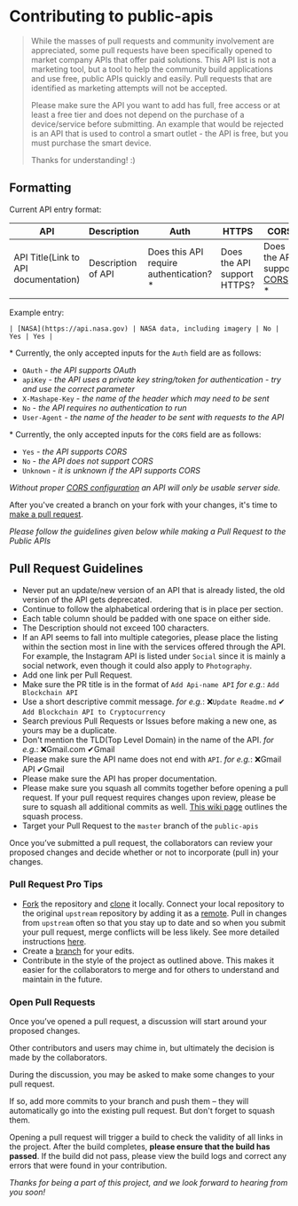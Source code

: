 # Contributing to public-apis

> While the masses of pull requests and community involvement are appreciated, some pull requests have been specifically
opened to market company APIs that offer paid solutions. This API list is not a marketing tool, but a tool to help the
community build applications and use free, public APIs quickly and easily. Pull requests that are identified as marketing attempts will not be accepted.
>
> Please make sure the API you want to add has full, free access or at least a free tier and does not depend on the purchase of a device/service before submitting.  An example that would be rejected is an API that is used to control a smart outlet - the API is free, but you must purchase the smart device.
>
> Thanks for understanding! :)

## Formatting

Current API entry format:

| API | Description | Auth | HTTPS | CORS |
| --- | --- | --- | --- | --- |
| API Title(Link to API documentation) | Description of API | Does this API require authentication? * | Does the API support HTTPS? | Does the API support [CORS](https://developer.mozilla.org/en-US/docs/Web/HTTP/CORS)? * |

Example entry:

```
| [NASA](https://api.nasa.gov) | NASA data, including imagery | No | Yes | Yes |
```

\* Currently, the only accepted inputs for the `Auth` field are as follows:

* `OAuth` - _the API supports OAuth_
* `apiKey` - _the API uses a private key string/token for authentication - try and use the correct parameter_
* `X-Mashape-Key` - _the name of the header which may need to be sent_
* `No` - _the API requires no authentication to run_
* `User-Agent` - _the name of the header to be sent with requests to the API_

\* Currently, the only accepted inputs for the `CORS` field are as follows:

* `Yes` - _the API supports CORS_
* `No` - _the API does not support CORS_
* `Unknown` - _it is unknown if the API supports CORS_

_Without proper [CORS configuration](https://developer.mozilla.org/en-US/docs/Web/HTTP/CORS) an API will only be usable server side._

After you've created a branch on your fork with your changes, it's time to [make a pull request][pr-link]. 

*Please follow the guidelines given below while making a Pull Request to the Public APIs*

## Pull Request Guidelines

* Never put an update/new version of an API that is already listed, the old version of the API gets deprecated.
* Continue to follow the alphabetical ordering that is in place per section.
* Each table column should be padded with one space on either side.
* The Description should not exceed 100 characters.
* If an API seems to fall into multiple categories, please place the listing within the section most in line with the services offered through the API. For example, the Instagram API is listed under `Social` since it is mainly a social network, even though it could also apply to `Photography`.
* Add one link per Pull Request.
* Make sure the PR title is in the format of `Add Api-name API` *for e.g.*: `Add Blockchain API`
* Use a short descriptive commit message. *for e.g.*: ❌`Update Readme.md`  ✔ `Add Blockchain API to Cryptocurrency`
* Search previous Pull Requests or Issues before making a new one, as yours may be a duplicate.
* Don't mention the TLD(Top Level Domain) in the name of the API. *for e.g.*: ❌Gmail.com ✔Gmail
* Please make sure the API name does not end with `API`. *for e.g.*: ❌Gmail API ✔Gmail 
* Please make sure the API has proper documentation.
* Please make sure you squash all commits together before opening a pull request. If your pull request requires changes upon review, please be sure to squash all additional commits as well. [This wiki page][squash-link] outlines the squash process.
* Target your Pull Request to the `master` branch of the `public-apis`

Once you’ve submitted a pull request, the collaborators can review your proposed changes and decide whether or not to incorporate (pull in) your changes.

### Pull Request Pro Tips

* [Fork][fork-link] the repository and [clone][clone-link] it locally.
Connect your local repository to the original `upstream` repository by adding it as a [remote][remote-link].
Pull in changes from `upstream` often so that you stay up to date and so when you submit your pull request,
merge conflicts will be less likely. See more detailed instructions [here][syncing-link].
* Create a [branch][branch-link] for your edits.
* Contribute in the style of the project as outlined above. This makes it easier for the collaborators to merge
and for others to understand and maintain in the future.

### Open Pull Requests

Once you’ve opened a pull request, a discussion will start around your proposed changes.

Other contributors and users may chime in, but ultimately the decision is made by the collaborators.

During the discussion, you may be asked to make some changes to your pull request.

If so, add more commits to your branch and push them – they will automatically go into the existing pull request. But don't forget to squash them.

Opening a pull request will trigger a build to check the validity of all links in the project. After the build completes, **please ensure that the build has passed**. If the build did not pass, please view the build logs and correct any errors that were found in your contribution. 

*Thanks for being a part of this project, and we look forward to hearing from you soon!*

[branch-link]: <http://guides.github.com/introduction/flow/>
[clone-link]: <https://help.github.com/articles/cloning-a-repository/>
[fork-link]: <http://guides.github.com/activities/forking/>
[oauth-link]: <https://en.wikipedia.org/wiki/OAuth>
[pr-link]: <https://help.github.com/articles/creating-a-pull-request/>
[remote-link]: <https://help.github.com/articles/configuring-a-remote-for-a-fork/>
[syncing-link]: <https://help.github.com/articles/syncing-a-fork>
[squash-link]: <https://github.com/todotxt/todo.txt-android/wiki/Squash-All-Commits-Related-to-a-Single-Issue-into-a-Single-Commit>
